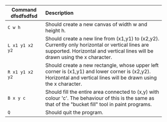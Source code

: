 | Command dfsdfsdfsd         | Description                                                                                          |
|------------------| :--------------------------------------------------------------------------------------------------- |
| `C w h`          | Should create a new canvas  of width w and height h. |
| `L x1 y1 x2 y2`  | Should create a new line from (x1,y1) to (x2,y2). Currently only horizontal or vertical lines are supported. Horizontal and vertical lines will be drawn using the x character. |
| `R x1 y1 x2 y2`  | Should create a new rectangle, whose upper left corner is (x1,y1) and lower corner is (x2,y2). Horizontal and vertical lines will be drawn using the x character. |
| `B x y c`        | Should fill the entire area connected to (x,y) with colour 'c'. The behaviour of this is the same as that of the "bucket fill" tool in paint programs. |
| `Q`              | Should quit the program. |
